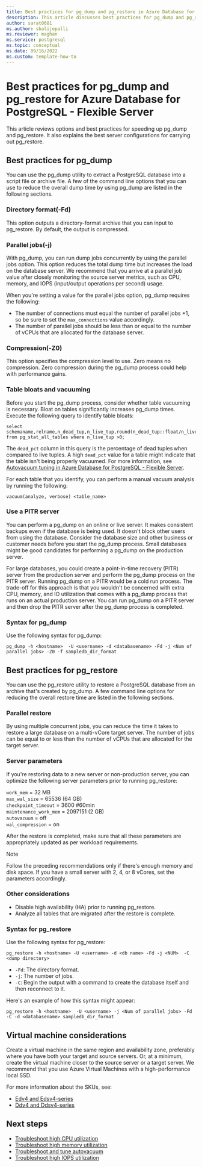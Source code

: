 ```yaml
---
title: Best practices for pg_dump and pg_restore in Azure Database for PostgreSQL - Flexible Server
description: This article discusses best practices for pg_dump and pg_restore in Azure Database for PostgreSQL - Flexible Server 
author: sarat0681
ms.author: sbalijepalli
ms.reviewer: maghan
ms.service: postgresql
ms.topic: conceptual
ms.date: 09/16/2022
ms.custom: template-how-to
---
```


# Best practices for pg_dump and pg_restore for Azure Database for PostgreSQL - Flexible Server

This article reviews options and best practices for speeding up pg_dump and pg_restore. It also explains the best server configurations for carrying out pg_restore.

## Best practices for pg_dump

You can use the pg_dump utility to extract a PostgreSQL database into a script file or archive file. A few of the command line options that you can use to reduce the overall dump time by using pg_dump are listed in the following sections.

### Directory format(-Fd)

This option outputs a directory-format archive that you can input to pg_restore. By default, the output is compressed.

### Parallel jobs(-j)

With pg_dump, you can run dump jobs concurrently by using the parallel jobs option. This option reduces the total dump time but increases the load on the database server. We recommend that you arrive at a parallel job value after closely monitoring the source server metrics, such as CPU, memory, and IOPS (input/output operations per second) usage.

When you're setting a value for the parallel jobs option, pg_dump requires the following:
- The number of connections must equal the number of parallel jobs&nbsp;+1, so be sure to set the `max_connections` value accordingly.
- The number of parallel jobs should be less than or equal to the number of vCPUs that are allocated for the database server.

### Compression(-Z0)

This option specifies the compression level to use. Zero means no compression. Zero compression during the pg_dump process could help with performance gains.

### Table bloats and vacuuming

Before you start the pg_dump process, consider whether table vacuuming is necessary. Bloat on tables significantly increases pg_dump times. Execute the following query to identify table bloats:

```
select schemaname,relname,n_dead_tup,n_live_tup,round(n_dead_tup::float/n_live_tup::float*100) dead_pct,autovacuum_count,last_vacuum,last_autovacuum,last_autoanalyze,last_analyze from pg_stat_all_tables where n_live_tup >0;
```

The `dead_pct` column in this query is the percentage of dead tuples when compared to live tuples. A high `dead_pct` value for a table might indicate that the table isn't being properly vacuumed. For more information, see [Autovacuum tuning in Azure Database for PostgreSQL - Flexible Server](./how-to-autovacuum-tuning.md).


For each table that you identify, you can perform a manual vacuum analysis by running the following:

```
vacuum(analyze, verbose) <table_name> 
```

### Use a PITR server

You can perform a pg_dump on an online or live server. It makes consistent backups even if the database is being used. It doesn't block other users from using the database. Consider the database size and other business or customer needs before you start the pg_dump process. Small databases might be good candidates for performing a pg_dump on the production server. 

For large databases, you could create a point-in-time recovery (PITR) server from the production server and perform the pg_dump process on the PITR server. Running pg_dump on a PITR would be a cold run process. The trade-off for this approach is that you wouldn't be concerned with extra CPU, memory, and IO utilization that comes with a pg_dump process that runs on an actual production server. You can run pg_dump on a PITR server and then drop the PITR server after the pg_dump process is completed.

### Syntax for pg_dump

Use the following syntax for pg_dump:

`pg_dump -h <hostname>  -U <username> -d <databasename> -Fd -j <Num of parallel jobs> -Z0 -f sampledb_dir_format`

## Best practices for pg_restore

You can use the pg_restore utility to restore a PostgreSQL database from an archive that's created by pg_dump. A few command line options for reducing the overall restore time are listed in the following sections.

### Parallel restore

By using multiple concurrent jobs, you can reduce the time it takes to restore a large database on a multi-vCore target server. The number of jobs can be equal to or less than the number of vCPUs that are allocated for the target server.

### Server parameters

If you're restoring data to a new server or non-production server, you can optimize the following server parameters prior to running pg_restore:

`work_mem` = 32 MB   
`max_wal_size` = 65536 (64 GB)     
`checkpoint_timeout` = 3600 #60min     
`maintenance_work_mem` = 2097151 (2 GB)   
`autovacuum` = off   
`wal_compression` = on   

After the restore is completed, make sure that all these parameters are appropriately updated as per workload requirements.

> [!NOTE]
> Follow the preceding recommendations only if there's enough memory and disk space. If you have a small server with 2, 4, or 8 vCores, set the parameters accordingly.

### Other considerations

- Disable high availability (HA) prior to running pg_restore.
- Analyze all tables that are migrated after the restore is complete.

### Syntax for pg_restore

Use the following syntax for pg_restore:

`pg_restore -h <hostname> -U <username> -d <db name> -Fd -j <NUM>  -C  <dump directory>`

* `-Fd`: The directory format.   
* `-j`: The number of jobs.   
* `-C`: Begin the output with a command to create the database itself and then reconnect to it.     

Here's an example of how this syntax might appear:

`pg_restore -h <hostname>  -U <username> -j <Num of parallel jobs> -Fd -C -d <databasename> sampledb_dir_format`

## Virtual machine considerations

Create a virtual machine in the same region and availability zone, preferably where you have both your target and source servers. Or, at a minimum, create the virtual machine closer to the source server or a target server. We recommend that you use Azure Virtual Machines with a high-performance local SSD. 

For more information about the SKUs, see:
* [Edv4 and Edsv4-series](../../virtual-machines/edv4-edsv4-series.md)   
* [Ddv4 and Ddsv4-series](../../virtual-machines/ddv4-ddsv4-series.md)

## Next steps

- [Troubleshoot high CPU utilization](./how-to-high-cpu-utilization.md)
- [Troubleshoot high memory utilization](./how-to-high-memory-utilization.md)
- [Troubleshoot and tune autovacuum](./how-to-autovacuum-tuning.md)
- [Troubleshoot high IOPS utilization](./how-to-high-io-utilization.md)